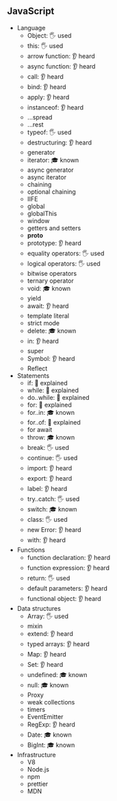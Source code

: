 ## JavaScript

- Language
  - Object: 🖐️ used
  - this: 🖐️ used
  - arrow function: 👂 heard
  - async function: 👂 heard
  - call: 👂 heard
  - bind: 👂 heard
  - apply: 👂 heard
  - instanceof: 👂 heard
  - ...spread
  - ...rest
  - typeof: 🖐️ used
  - destructuring: 👂 heard
  - generator
  - iterator: 🎓 known
  - async generator
  - async iterator
  - chaining
  - optional chaining
  - IIFE
  - global
  - globalThis
  - window
  - getters and setters
  - __proto__
  - prototype: 👂 heard
  - equality operators: 🖐️ used
  - logical operators: 🖐️ used
  - bitwise operators
  - ternary operator
  - void: 🎓 known
  - yield
  - await: 👂 heard
  - template literal
  - strict mode
  - delete: 🎓 known
  - in: 👂 heard
  - super
  - Symbol: 👂 heard
  - Reflect
- Statements
  - if: 🙋 explained 
  - while: 🙋 explained 
  - do..while: 🙋 explained 
  - for: 🙋 explained 
  - for..in: 🎓 known 
  - for..of: 🙋 explained 
  - for await
  - throw: 🎓 known
  - break: 🖐️ used
  - continue: 🖐️ used
  - import: 👂 heard
  - export: 👂 heard
  - label: 👂 heard
  - try..catch: 🖐️ used
  - switch: 🎓 known
  - class: 🖐️ used
  - new Error: 👂 heard
  - with: 👂 heard
- Functions
  - function declaration: 👂 heard
  - function expression: 👂 heard
  - return: 🖐️ used
  - default parameters: 👂 heard
  - functional object: 👂 heard
- Data structures
  - Array: 🖐️ used
  - mixin
  - extend: 👂 heard
  - typed arrays: 👂 heard
  - Map: 👂 heard
  - Set: 👂 heard
  - undefined: 🎓 known
  - null: 🎓 known
  - Proxy
  - weak collections
  - timers
  - EventEmitter
  - RegExp: 👂 heard
  - Date: 🎓 known
  - BigInt: 🎓 known
- Infrastructure
  - V8
  - Node.js
  - npm
  - prettier
  - MDN
